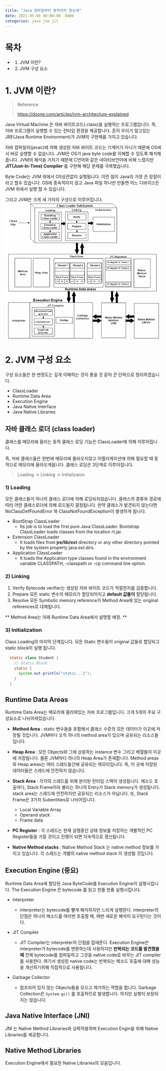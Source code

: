 ```yaml
---
title: "Java 컴파일부터 동작까지 한눈에"
date: 2021-05-06 00:00:00 -0400
categories: java jvm jit
---
```


# 목차

- 1. JVM 이란?
- 2. JVM 구성 요소

# 1. JVM 이란?

> Reference
>
> https://dzone.com/articles/jvm-architecture-explained

Java Virtual Machine 은 자바 바이트코드(.class)을 실행하는 프로그램입니다. 즉, 자바 프로그램이 실행할 수 있는 런타임 환경을 제공합니다. 흔히 우리가 알고있는 JRE(Java Runtime Environment)가 JVM의 구현체를 가지고 있습니다.

자바 컴파일러(javac)에 의해 생성된 자바 바이트 코드는 기계어가 아니기 때문에 OS에서 바로 실행할 수 없습니다. JVM은 OS가 java byte code를 이해할 수 있도록 해석해줍니다. JVM의 해석을 거치기 때문에 C언어와 같은 네이티브언어에 비해 느렸지만 **JIT(Just-In-Time) Compiler** 를 구현해 해당 문제를 극복했습니다.

Byte Code는 JVM 위에서 OS상관없이 실행됩니다. 이런 점이 Java의 가장 큰 장점이라고 할수 있습니다.
OS에 종속적이지 않고 Java 파일 하나만 만들면 어느 디바이스든 JVM 위에서 실행 할 수 있습니다.

그리고 JVM은 크게 세 가지의 구성으로 이루어집니다.
[![JVM Image](/assets/image/JVM-Architecture.png)](https://dzone.com/articles/jvm-architecture-explained)

# 2. JVM 구성 요소

구성 요소들은 한 번정도는 깊게 이해하는 것이 좋을 것 같아 큰 단락으로 정리하겠습니다.

- ClassLoader
- Runtime Data Area
- Execution Engine
- Java Native Interface
- Java Native Libraries

## 자바 클래스 로더 (class loader)

클래스를 메모리에 올리는 동적 클래스 로딩 기능은 ClassLoader에 의해 이루어집니다.

즉, 자바 클래스들은 한번에 메모리에 올라오지않고 어플리케이션에 의해 필요할 때 동적으로 메모리에 올라오게됩니다.
클래스 로딩은 3단계로 이루어집니다.

> Loading -> Linking -> Initializaion

### 1) Loading

모든 클래스들이 하나의 클래스 로더에 의해 로딩되지않습니다. 클래스의 종류와 경로에 따라 어떤 클래스로더에 의해 로드될지 결정됩니다. 만약 클래스가 발견되지 않는다면 NoClassDefFoundError 와 ClassNotFoundException이 발생하게 됩니다.

- BootStrap ClassLoader
  - Its job is to load the first pure Java ClassLoader. Bootstrap ClassLoader loads classes from the location rt.jar.
- Extension ClassLoader
  - It loads files from **jre/lib/ext** directory or any other directory pointed by the system property java.ext.dirs.
- Application ClassLoader
  - It loads the Application type classes found in the environment variable CLASSPATH, -classpath or -cp command line option.

### 2) Linking

1. Verify
   Bytecode verifier는 생성된 자바 바이트 코드가 적절한지를 검증합니다.
2. Prepare
   모든 static 변수의 메모리가 할당되어지고 **default 값들이** 할당됩니다.
3. Resolve
   모든 Symbolic memory reference가 Method Area에 있는 original references로 대체됩니다.

** Method Area는 아래 Runtime Data Area에서 설명할 예정. **

### 3) Initialization

Class Loading의 마지막 단계입니다. 모든 Static 변수들이 original 값들로 할당되고 static block이 실행 됩니다.

```java
  static class Student {
    // Static Block
    static {
      System.out.println("static...1");
    }
  }
```

## Runtime Data Areas

Runtime Data Area는 메모리에 올라와있는 자바 프로그램입니다.
크게 5개의 주요 구성요소로 나뉘어져있습니다.

- **Method Area** : static 변수들을 포함해서 클래스 수준의 모든 데이터가 이곳에 저장될 것입니다. JVM마다 오직 하나의 method area가 있으며 공유되는 리소스들입니다.

- **Heap Area** : 모든 Objects와 그에 상응하는 instance 변수 그리고 배열들이 이곳에 저장됩니다. 물론 JVM마다 하나의 Heap Area가 존재합니다. Method areas 와 Heap areas는 여러 스레드들간에 공유되는 메모리입니다. 즉, 이 곳에 저장된 데이터들은 스레드에 안전하지 않습니다.

- **Stack Area** : 각각의 스레드를 위해 분리된 런타임 스택이 생성됩니다. 메소드 호출마다, Stack Frame이라 불리는 하나의 Entry가 Stack memory가 생성됩니다. stack area는 스레드에 안전하지만 공유되는 리소스가 아닙니다. 또, Stack Frame은 3가지 Subentities로 나뉘어집니다.

  - Local Variable Array
  - Operand stack
  - Frame data

- **PC Register** : 각 스레드는 현재 실행중인 상태 정보를 저장하는 개별적인 PC Register들을 가질 것이고 진행이 되면 지속적으로 갱신됩니다.

- **Native Method stacks** : Native Method Stack 는 native method 정보를 가지고 있습니다. 각 스레드는 개별의 native method stack 이 생성될 것입니다.

## Execution Engine (중요)

Runtime Data Area에 할당된 Java ByteCode를 Execution Engine이 실행시킵니다.
The Execution Engine 은 bytecode 를 읽고 한줄 한줄 실행시킵니다.

- Interpreter

  - interpreter는 bytecode를 빨게 해석하지만 느리게 실행한다. interpreter의 단점은 하나의 메소드를 여러번 호출할 때, 매번 새로운 해석이 요구된다는 것이다.

- JIT Compiler

  - JIT Compiler는 interpreter의 단점을 없애준다. Execution Engine은 interpreter가 bytecode를 변환하는데 사용하지만 **반복되는 코드를 발견했을 때** 전체 bytecode를 컴파일하고 그것을 native code로 바꾸는 JIT compiler를 사용한다. 여기서 생성된 native code는 반복되는 메소드 호출에 대해 성능을 개선하기위해 직접적으로 사용됩니다.

- Garbage Collector
  - 참조되어 있지 않는 Objects들을 모으고 제거하는 역할을 합니다. Garbage Collection은 `System.gc()` 를 호출하므로 발생합니다. 하지만 실행이 보장되지는 않습니다.

## Java Native Interface (JNI)

JNI 는 Native Method Libraries와 상화작용하며 Execution Engin을 위해 Native Libraries를 제공합니다.

## Native Method Libraries

Execution Engine에서 필요한 Native Libraries의 모음입니다.
